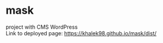 # mask
project with CMS WordPress
<br>
Link to deployed page: https://khalek98.github.io/mask/dist/
